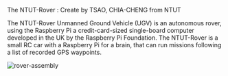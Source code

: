 The NTUT-Rover : Create by TSAO, CHIA-CHENG from NTUT

The NTUT-Rover Unmanned Ground Vehicle (UGV) is an autonomous rover, using the Raspberry Pi a credit-card-sized single-board computer developed in the UK by the Raspberry Pi Foundation. 
The NTUT-Rover is a small RC car with a Raspberry Pi for a brain, that can run missions following a list of recorded GPS waypoints.

![rover-assembly](https://lh6.googleusercontent.com/-xh0gyoFbYQs/U3l5dO7d-MI/AAAAAAAATDA/cQ1o3rChDGg/w463-h823-no/20140519104520.jpg "rover-assembly")